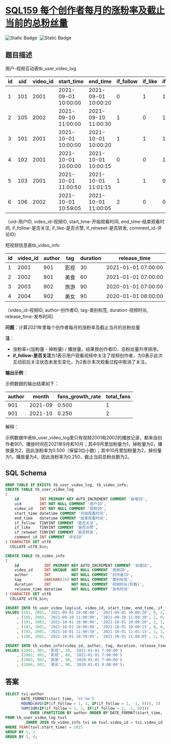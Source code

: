 # [SQL159 每个创作者每月的涨粉率及截止当前的总粉丝量](https://www.nowcoder.com/practice/d337c95650f640cca29c85201aecff84?tpId=268&tqId=2285069&ru=%2Fpractice%2Fa78cf92c11e0421abf93762d25c3bfad&qru=%2Fta%2Fsql-factory-interview%2Fquestion-ranking&sourceUrl=%2Fexam%2Foj)

<div style="display:flex;">
  <img style="margin-right: 8px;" alt="Static Badge" src="https://img.shields.io/badge/%E9%9A%BE%E5%BA%A6-%E4%B8%AD%E7%AD%89-%23f5b900?style=flat">
  <img style="margin-right: 8px;" alt="Static Badge" src="https://img.shields.io/badge/%E6%95%B0%E6%8D%AE%E5%BA%93-%23b1b3b8?style=flat">
</div>


## 题目描述

用户-视频互动表tb_user_video_log

| id   | uid  | video_id | start_time          | end_time            | if_follow | if_like | if_retweet | comment_id |
| ---- | ---- | -------- | ------------------- | ------------------- | --------- | ------- | ---------- | ---------- |
| 1    | 101  | 2001     | 2021-09-01 10:00:00 | 2021-09-01 10:00:20 | 0         | 1       | 1          | NULL       |
| 2    | 105  | 2002     | 2021-09-10 11:00:00 | 2021-09-10 11:00:30 | 1         | 0       | 1          | NULL       |
| 3    | 101  | 2001     | 2021-10-01 10:00:00 | 2021-10-01 10:00:20 | 1         | 1       | 1          | NULL       |
| 4    | 102  | 2001     | 2021-10-01 10:00:00 | 2021-10-01 10:00:15 | 0         | 0       | 1          | NULL       |
| 5    | 103  | 2001     | 2021-10-01 11:00:50 | 2021-10-01 11:01:15 | 1         | 1       | 0          | 1732526    |
| 6    | 106  | 2002     | 2021-10-01 10:59:05 | 2021-10-01 11:00:05 | 2         | 0       | 0          | NULL       |

（uid-用户ID, video_id-视频ID, start_time-开始观看时间, end_time-结束观看时间, if_follow-是否关注, if_like-是否点赞, if_retweet-是否转发, comment_id-评论ID）

短视频信息表tb_video_info

| id   | video_id | author | tag  | duration | release_time        |
| ---- | -------- | ------ | ---- | -------- | ------------------- |
| 1    | 2001     | 901    | 影视 | 30       | 2021-01-01 07:00:00 |
| 2    | 2002     | 901    | 美食 | 60       | 2021-01-01 07:00:00 |
| 3    | 2003     | 902    | 旅游 | 90       | 2020-01-01 07:00:00 |
| 4    | 2004     | 902    | 美女 | 90       | 2020-01-01 08:00:00 |

（video_id-视频ID, author-创作者ID, tag-类别标签, duration-视频时长, release_time-发布时间）

**问题**：计算2021年里每个创作者每月的涨粉率及截止当月的总粉丝量

**注**：

- 涨粉率=(加粉量 - 掉粉量) / 播放量。结果按创作者ID、总粉丝量升序排序。
- **if_follow-是否关注**为1表示用户观看视频中关注了视频创作者，为0表示此次互动前后关注状态未发生变化，为2表示本次观看过程中取消了关注。

**输出示例**：

示例数据的输出结果如下：

| author | month   | fans_growth_rate | total_fans |
| ------ | ------- | ---------------- | ---------- |
| 901    | 2021-09 | 0.500            | 1          |
| 901    | 2021-10 | 0.250            | 2          |

解释：

示例数据中表tb_user_video_log里只有视频2001和2002的播放记录，都来自创作者901，播放时间在2021年9月和10月；其中9月里加粉量为1，掉粉量为0，播放量为2，因此涨粉率为0.500（保留3位小数）；其中10月里加粉量为2，掉份量为1，播放量为4，因此涨粉率为0.250，截止当前总粉丝数为2。

## SQL Schema

```sql
DROP TABLE IF EXISTS tb_user_video_log, tb_video_info;
CREATE TABLE tb_user_video_log
(
    id         INT PRIMARY KEY AUTO_INCREMENT COMMENT '自增ID',
    uid        INT NOT NULL COMMENT '用户ID',
    video_id   INT NOT NULL COMMENT '视频ID',
    start_time datetime COMMENT '开始观看时间',
    end_time   datetime COMMENT '结束观看时间',
    if_follow  TINYINT COMMENT '是否关注',
    if_like    TINYINT COMMENT '是否点赞',
    if_retweet TINYINT COMMENT '是否转发',
    comment_id INT COMMENT '评论ID'
) CHARACTER SET utf8
  COLLATE utf8_bin;

CREATE TABLE tb_video_info
(
    id           INT PRIMARY KEY AUTO_INCREMENT COMMENT '自增ID',
    video_id     INT UNIQUE  NOT NULL COMMENT '视频ID',
    author       INT         NOT NULL COMMENT '创作者ID',
    tag          VARCHAR(16) NOT NULL COMMENT '类别标签',
    duration     INT         NOT NULL COMMENT '视频时长(秒数)',
    release_time datetime    NOT NULL COMMENT '发布时间'
) CHARACTER SET utf8
  COLLATE utf8_bin;

INSERT INTO tb_user_video_log(uid, video_id, start_time, end_time, if_follow, if_like, if_retweet, comment_id)
VALUES (101, 2001, '2021-09-01 10:00:00', '2021-09-01 10:00:20', 0, 1, 1, null)
     , (105, 2002, '2021-09-10 11:00:00', '2021-09-10 11:00:30', 1, 0, 1, null)
     , (101, 2001, '2021-10-01 10:00:00', '2021-10-01 10:00:20', 1, 1, 1, null)
     , (102, 2001, '2021-10-01 10:00:00', '2021-10-01 10:00:15', 0, 0, 1, null)
     , (103, 2001, '2021-10-01 11:00:50', '2021-10-01 11:01:15', 1, 1, 0, 1732526)
     , (106, 2002, '2021-10-01 10:59:05', '2021-10-01 11:00:05', 2, 0, 0, null);

INSERT INTO tb_video_info(video_id, author, tag, duration, release_time)
VALUES (2001, 901, '影视', 30, '2021-01-01 7:00:00')
     , (2002, 901, '影视', 60, '2021-01-01 7:00:00')
     , (2003, 902, '旅游', 90, '2020-01-01 7:00:00')
     , (2004, 902, '美女', 90, '2020-01-01 8:00:00');
```

## 答案

```sql
SELECT tvi.author                                                                AS `author`,
       DATE_FORMAT(start_time, '%Y-%m')                                          AS `month`,
       ROUND(AVG(IF(if_follow = 1, 1, IF(if_follow = 2, -1, 0))), 3)             AS `fans_growth_rate`,
       SUM(SUM(IF(if_follow = 1, 1, IF(if_follow = 2, -1, 0))))
           OVER (PARTITION BY author ORDER BY DATE_FORMAT(start_time, '%Y-%m') ) AS `total_fans`
FROM tb_user_video_log tuvl
         INNER JOIN tb_video_info tvi on tuvl.video_id = tvi.video_id
WHERE YEAR(tuvl.start_time) = 2021
GROUP BY 1, 2
ORDER BY 1, 4;
```

